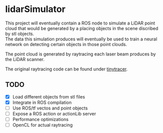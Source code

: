 # lidarSimulator

This project will eventually contain a ROS node to simulate a LiDAR point cloud that would be generated by a placing objects in the scene discribed by stl objects.  
The data this simulation produces will eventually be used to train a neural network on detecting certain objects in  those point clouds.

The point cloud is generated by raytracing each laser beam produces by the LiDAR scanner.

The original raytracing code can be found under [tinytracer](https://github.com/ssloy/tinyraytracer).

## TODO
- [x] Load different objects from stl files
- [x] Integrate in ROS compilation
- [ ] Use ROS/tf vectos and point objects
- [ ] Expose a ROS action or actionLib server
- [ ] Performance optimizations
- [ ] OpenCL for actual raytracing